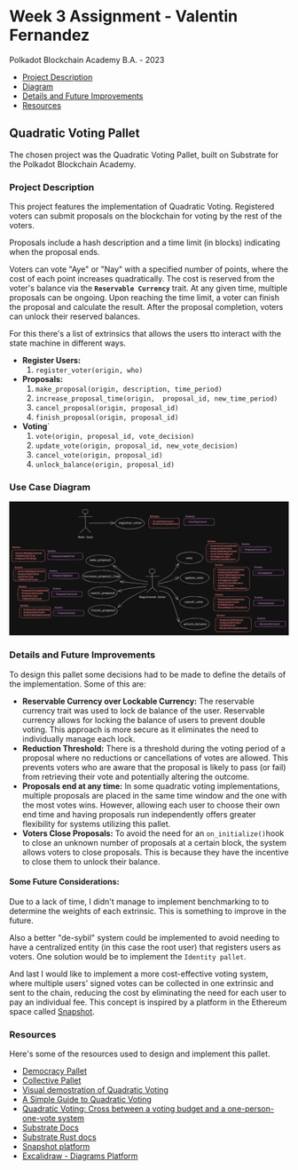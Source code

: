 # Week 3 Assignment - Valentin Fernandez
Polkadot Blockchain Academy B.A. - 2023


- [Project Description](#project-description)
- [Diagram](#use-case-diagram)
- [Details and Future Improvements](#details-and-future-improvements)
- [Resources](#resources)

## **Quadratic Voting Pallet**
The chosen project was the Quadratic Voting Pallet, built on Substrate for the Polkadot Blockchain Academy.
### **Project Description**
This project features the implementation of Quadratic Voting. Registered voters can submit proposals on the blockchain for voting by the rest of the voters. 

Proposals include a hash description and a time limit (in blocks) indicating when the proposal ends. 

Voters can vote "Aye" or "Nay" with a specified number of points, where the cost of each point increases quadratically. The cost is reserved from the voter's balance via the **`Reservable Currency`** trait. At any given time, multiple proposals can be ongoing. Upon reaching the time limit, a voter can finish the proposal and calculate the result. After the proposal completion, voters can unlock their reserved balances.

For this there's a list of extrinsics that allows the users tto interact with the state machine in different ways.
  + **Register Users:**
    1. `register_voter(origin, who)`
  + **Proposals:**
    1. `make_proposal(origin, description, time_period)`
    2. `increase_proposal_time(origin,	proposal_id, new_time_period)`
    3. `cancel_proposal(origin, proposal_id)`
    4. `finish_proposal(origin, proposal_id)`
  + **Voting**`
    1. `vote(origin, proposal_id, vote_decision)`
    2. `update_vote(origin, proposal_id, new_vote_decision)`
    3. `cancel_vote(origin, proposal_id)`
    4. `unlock_balance(origin, proposal_id)`

### **Use Case Diagram**
![Use case diagram](./substrate-node-template//pallets/voting/assets/Diagram.png)
### **Details and Future Improvements**
To design this pallet some decisions had to be made to define the details of the implementation. Some of this are:
  + **Reservable Currency over Lockable Currency:** The reservable currency trait was used to lock de balance of the user. Reservable currency allows for locking the balance of users to prevent double voting. This approach is more secure as it eliminates the need to individually manage each lock.
  + **Reduction Threshold:** There is a threshold during the voting period of a proposal where no reductions or cancellations of votes are allowed. This prevents voters who are aware that the proposal is likely to pass (or fail) from retrieving their vote and potentially altering the outcome.
  + **Proposals end at any time:** In some quadratic voting implementations, multiple proposals are placed in the same time window and the one with the most votes wins. However, allowing each user to choose their own end time and having proposals run independently offers greater flexibility for systems utilizing this pallet.
  + **Voters Close Proposals:** To avoid the need for an `on_initialize()`hook to close an unknown number of proposals at a certain block, the system allows voters to close proposals. This is because they have the incentive to close them to unlock their balance.

#### Some Future Considerations:
Due to a lack of time, I didn't manage to implement benchmarking to to determine the weights of each extrinsic. This is something to improve in the future.

Also a better "de-sybil" system could be implemented to avoid needing to have a centralized entity (in this case the root user) that registers users as voters. One solution would be to implement the `Identity pallet`.

And last I would like to implement a more cost-effective voting system, where multiple users' signed votes can be collected in one extrinsic and sent to the chain, reducing the cost by eliminating the need for each user to pay an individual fee. This concept is inspired by a platform in the Ethereum space called [Snapshot](https://docs.snapshot.org/).

### **Resources**
Here's some of the resources used to design and implement this pallet.
* [Democracy Pallet](https://docs.rs/pallet-democracy/13.0.0/pallet_democracy/)
* [Collective Pallet](https://paritytech.github.io/substrate/master/pallet_collective/index.html)
* [Visual demostration of Quadratic Voting](https://www.economist.com/interactive/2021/12/18/quadratic-voting)
* [A Simple Guide to Quadratic Voting](https://blog.tally.xyz/a-simple-guide-to-quadratic-voting-327b52addde1)
* [Quadratic Voting: Cross between a voting budget and a one-person-one-vote system](https://www.youtube.com/watch?v=fhVt-1cA23U)
* [Substrate Docs](https://docs.substrate.io/build/runtime-storage/)
* [Substrate Rust docs](https://paritytech.github.io/substrate/master/sc_service/index.html) 
* [Snapshot platform](https://docs.snapshot.org/)
* [Excalidraw - Diagrams Platform](https://excalidraw.com/)